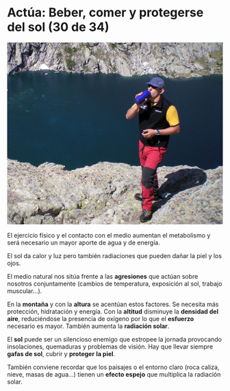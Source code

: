 # Actúa: Beber, comer y protegerse del sol (30 de 34)

![Actúa: agua, comida y sol](img/bebeagua.JPG)

El ejercicio físico y el contacto con el medio aumentan el metabolismo y será necesario un mayor aporte de agua y de energía.

El sol da calor y luz pero también radiaciones que pueden dañar la piel y los ojos.

El medio natural nos sitúa frente a las **agresiones** que actúan sobre nosotros conjuntamente (cambios de temperatura, exposición al sol, trabajo muscular...).

En la **montaña** y con la **altura** se acentúan estos factores. Se necesita más protección, hidratación y energía. Con la **altitud**  disminuye  la **densidad del aire**, reduciéndose la presencia de oxígeno por lo que el **esfuerzo** necesario es mayor. También aumenta la **radiación solar**.

El **sol** puede ser un silencioso enemigo que estropee la jornada provocando insolaciones, quemaduras y problemas de visión. Hay que llevar siempre **gafas de sol**, cubrir y **proteger** **la piel**.

También conviene recordar que los paisajes o el entorno claro (roca caliza, nieve, masas de agua...) tienen un **efecto espejo** que multiplica la radiación solar.  

